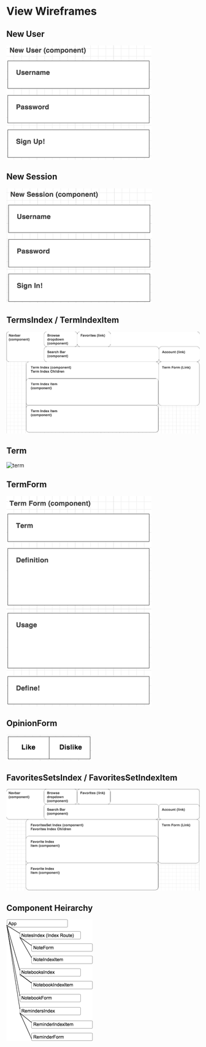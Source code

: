 # View Wireframes

## New User
![new-user]

## New Session
![new-session]

## TermsIndex / TermIndexItem
![terms]

## Term
![term]

## TermForm
![term-form]

## OpinionForm
![opinion-form]

## FavoritesSetsIndex / FavoritesSetIndexItem
![favorites]

## Component Heirarchy
![component-heirarchy]

[new-user]: ./wireframes/new_user.png
[new-session]: ./wireframes/new_session.png
[terms]: ./wireframes/root_terms.png
[term]: ./wireframes/term.png
[term-index]: ./wireframes/term_form.png
[term-form]: ./wireframes/term_form.png
[opinion-form]: ./wireframes/opinion_form.png
[favorites]: ./wireframes/root_favorites.png
[component-heirarchy]: ./wireframes/component_heirarchy.png

